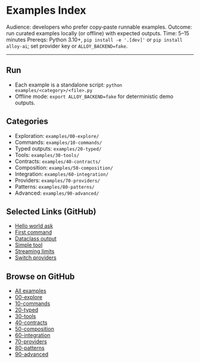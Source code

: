 # Examples Index

Audience: developers who prefer copy‑paste runnable examples.
Outcome: run curated examples locally (or offline) with expected outputs.
Time: 5–15 minutes
Prereqs: Python 3.10+, `pip install -e '.[dev]'` or `pip install alloy-ai`; set provider key or `ALLOY_BACKEND=fake`.

---

## Run

- Each example is a standalone script: `python examples/<category>/<file>.py`
- Offline mode: `export ALLOY_BACKEND=fake` for deterministic demo outputs.

## Categories

- Exploration: `examples/00-explore/`
- Commands: `examples/10-commands/`
- Typed outputs: `examples/20-typed/`
- Tools: `examples/30-tools/`
- Contracts: `examples/40-contracts/`
- Composition: `examples/50-composition/`
- Integration: `examples/60-integration/`
- Providers: `examples/70-providers/`
- Patterns: `examples/80-patterns/`
- Advanced: `examples/90-advanced/`

## Selected Links (GitHub)

- [Hello world ask](https://github.com/lydakis/alloy/blob/main/examples/00-explore/00_hello.py)
- [First command](https://github.com/lydakis/alloy/blob/main/examples/10-commands/01_first_command.py)
- [Dataclass output](https://github.com/lydakis/alloy/blob/main/examples/20-typed/02_dataclass_output.py)
- [Simple tool](https://github.com/lydakis/alloy/blob/main/examples/30-tools/01_simple_tool.py)
- [Streaming limits](https://github.com/lydakis/alloy/blob/main/examples/80-patterns/08_streaming_limits.py)
- [Switch providers](https://github.com/lydakis/alloy/blob/main/examples/70-providers/00_switch_providers.py)

## Browse on GitHub

- [All examples](https://github.com/lydakis/alloy/tree/main/examples)
- [00-explore](https://github.com/lydakis/alloy/tree/main/examples/00-explore)
- [10-commands](https://github.com/lydakis/alloy/tree/main/examples/10-commands)
- [20-typed](https://github.com/lydakis/alloy/tree/main/examples/20-typed)
- [30-tools](https://github.com/lydakis/alloy/tree/main/examples/30-tools)
- [40-contracts](https://github.com/lydakis/alloy/tree/main/examples/40-contracts)
- [50-composition](https://github.com/lydakis/alloy/tree/main/examples/50-composition)
- [60-integration](https://github.com/lydakis/alloy/tree/main/examples/60-integration)
- [70-providers](https://github.com/lydakis/alloy/tree/main/examples/70-providers)
- [80-patterns](https://github.com/lydakis/alloy/tree/main/examples/80-patterns)
- [90-advanced](https://github.com/lydakis/alloy/tree/main/examples/90-advanced)
